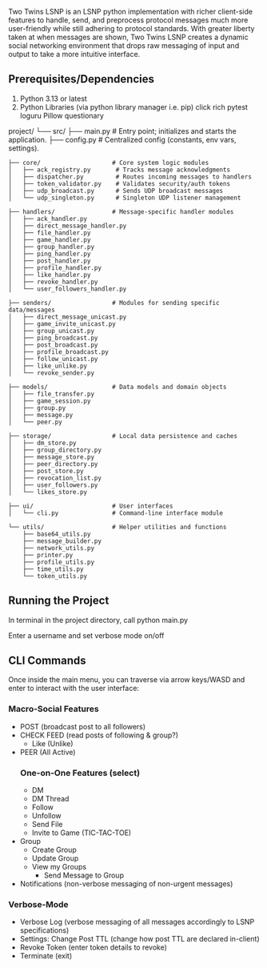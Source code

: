 Two Twins LSNP is an LSNP python implementation with richer client-side features to handle, send, and preprocess protocol messages much more user-friendly while still adhering to protocol standards. With greater liberty taken at when messages are shown, Two Twins LSNP creates a dynamic social networking environment that drops raw messaging of input and output to take a more intuitive interface.

## Prerequisites/Dependencies
1. Python 3.13 or latest
2. Python Libraries (via python library manager i.e. pip)
	click
	rich
	pytest
	loguru
	Pillow
	questionary

project/
└── src/
    ├── main.py                  # Entry point; initializes and starts the application.
    ├── config.py                # Centralized config (constants, env vars, settings).

    ├── core/                    # Core system logic modules
    │   ├── ack_registry.py       # Tracks message acknowledgments
    │   ├── dispatcher.py         # Routes incoming messages to handlers
    │   ├── token_validator.py    # Validates security/auth tokens
    │   ├── udp_broadcast.py      # Sends UDP broadcast messages
    │   └── udp_singleton.py      # Singleton UDP listener management

    ├── handlers/                # Message-specific handler modules
    │   ├── ack_handler.py
    │   ├── direct_message_handler.py
    │   ├── file_handler.py
    │   ├── game_handler.py
    │   ├── group_handler.py
    │   ├── ping_handler.py
    │   ├── post_handler.py
    │   ├── profile_handler.py
    │   ├── like_handler.py
    │   ├── revoke_handler.py
    │   └── user_followers_handler.py

    ├── senders/                 # Modules for sending specific data/messages
    │   ├── direct_message_unicast.py
    │   ├── game_invite_unicast.py
    │   ├── group_unicast.py
    │   ├── ping_broadcast.py
    │   ├── post_broadcast.py
    │   ├── profile_broadcast.py
    │   ├── follow_unicast.py
    │   ├── like_unlike.py
    │   └── revoke_sender.py

    ├── models/                  # Data models and domain objects
    │   ├── file_transfer.py
    │   ├── game_session.py
    │   ├── group.py
    │   ├── message.py
    │   └── peer.py

    ├── storage/                 # Local data persistence and caches
    │   ├── dm_store.py
    │   ├── group_directory.py
    │   ├── message_store.py
    │   ├── peer_directory.py
    │   ├── post_store.py
    │   ├── revocation_list.py
    │   ├── user_followers.py
    │   └── likes_store.py

    ├── ui/                      # User interfaces
    │   └── cli.py               # Command-line interface module

    └── utils/                   # Helper utilities and functions
        ├── base64_utils.py
        ├── message_builder.py
        ├── network_utils.py
        ├── printer.py
        ├── profile_utils.py
        ├── time_utils.py
        └── token_utils.py

	

## Running the Project
In terminal in the project directory, call python main.py

Enter a username and set verbose mode on/off

## CLI Commands

Once inside the main menu, you can traverse via arrow keys/WASD and enter to interact with the user interface:

### Macro-Social Features
- POST (broadcast post to all followers)
- CHECK FEED (read posts of following & group?)
	- Like (Unlike)
- PEER (All Active)
	### One-on-One Features (select)
	- DM
	- DM Thread
	- Follow
	- Unfollow
	- Send File
	- Invite to Game (TIC-TAC-TOE)
- Group
	- Create Group
	- Update Group
	- View my Groups
		- Send Message to Group
- Notifications (non-verbose messaging of non-urgent messages)

### Verbose-Mode
- Verbose Log (verbose messaging of all messages accordingly to LSNP specifications)
- Settings: Change Post TTL (change how post TTL are declared in-client)
- Revoke Token (enter token details to revoke)
- Terminate (exit)







